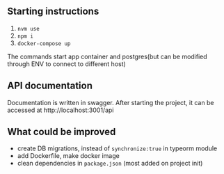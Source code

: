 ## Starting instructions

1. `nvm use`
2. `npm i`
3. `docker-compose up`

The commands start app container and postgres(but can be modified through ENV to connect to different host)

## API documentation
Documentation is written in swagger. After starting the project, it can be accessed at http://localhost:3001/api

## What could be improved
- create DB migrations, instead of `synchronize:true` in typeorm module
- add Dockerfile, make docker image
- clean dependencies in `package.json` (most added on project init)